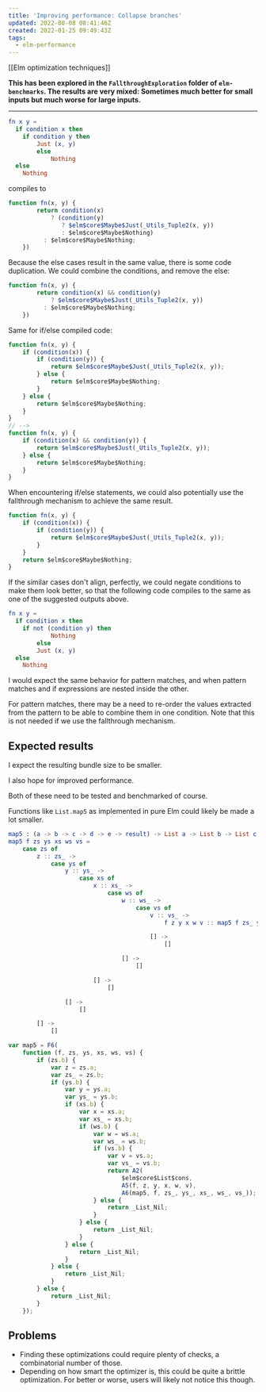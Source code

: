```yaml
---
title: 'Improving performance: Collapse branches'
updated: 2022-08-08 08:41:46Z
created: 2022-01-25 09:49:43Z
tags:
  - elm-performance
---
```

[[Elm optimization techniques]]

**This has been explored in the `FallthroughExploration` folder of `elm-benchmarks`. The results are very mixed: Sometimes much better for small inputs but much worse for large inputs.**

---

```elm
fn x y =
  if condition x then
    if condition y then
	    Just (x, y)
		else
			Nothing
  else
    Nothing
```

compiles to
```js
function fn(x, y) {
		return condition(x)
			? (condition(y)
			   ? $elm$core$Maybe$Just(_Utils_Tuple2(x, y))
			   : $elm$core$Maybe$Nothing)
		  : $elm$core$Maybe$Nothing;
	})
```

Because the else cases result in the same value, there is some code duplication. We could combine the conditions, and remove the else:
```js
function fn(x, y) {
		return condition(x) && condition(y)
			? $elm$core$Maybe$Just(_Utils_Tuple2(x, y))
		  : $elm$core$Maybe$Nothing;
	})
```

Same for if/else compiled code:
```js
function fn(x, y) {
	if (condition(x)) {
		if (condition(y)) {
			return $elm$core$Maybe$Just(_Utils_Tuple2(x, y));
		} else {
			return $elm$core$Maybe$Nothing;
		}
	} else {
		return $elm$core$Maybe$Nothing;
	}
}
// -->
function fn(x, y) {
	if (condition(x) && condition(y)) {
		return $elm$core$Maybe$Just(_Utils_Tuple2(x, y));
	} else {
		return $elm$core$Maybe$Nothing;
	}
}
```

When encountering if/else statements, we could also potentially use the fallthrough mechanism to achieve the same result.
```js
function fn(x, y) {
	if (condition(x)) {
		if (condition(y)) {
			return $elm$core$Maybe$Just(_Utils_Tuple2(x, y));
		}
	}
	return $elm$core$Maybe$Nothing;
}
```


If the similar cases don't align, perfectly, we could negate conditions to make them look better, so that the following code compiles to the same as one of the suggested outputs above.

```elm
fn x y =
  if condition x then
    if not (condition y) then
			Nothing
		else
	    Just (x, y)
  else
    Nothing
```


I would expect the same behavior for pattern matches, and when pattern matches and if expressions are nested inside the other.

For pattern matches, there may be a need to re-order the values extracted from the pattern to be able to combine them in one condition. Note that this is not needed if we use the fallthrough mechanism.

## Expected results

I expect the resulting bundle size to be smaller.

I also hope for improved performance.

Both of these need to be tested and benchmarked of course.

Functions like `List.map5` as implemented in pure Elm could likely be made a lot smaller.

```elm
map5 : (a -> b -> c -> d -> e -> result) -> List a -> List b -> List c -> List d -> List e -> List result
map5 f zs ys xs ws vs =
    case zs of
        z :: zs_ ->
            case ys of
                y :: ys_ ->
                    case xs of
                        x :: xs_ ->
                            case ws of
                                w :: ws_ ->
                                    case vs of
                                        v :: vs_ ->
                                            f z y x w v :: map5 f zs_ ys_ xs_ ws_ vs_

                                        [] ->
                                            []

                                [] ->
                                    []

                        [] ->
                            []

                [] ->
                    []

        [] ->
            []
```

```js
var map5 = F6(
	function (f, zs, ys, xs, ws, vs) {
		if (zs.b) {
			var z = zs.a;
			var zs_ = zs.b;
			if (ys.b) {
				var y = ys.a;
				var ys_ = ys.b;
				if (xs.b) {
					var x = xs.a;
					var xs_ = xs.b;
					if (ws.b) {
						var w = ws.a;
						var ws_ = ws.b;
						if (vs.b) {
							var v = vs.a;
							var vs_ = vs.b;
							return A2(
								$elm$core$List$cons,
								A5(f, z, y, x, w, v),
								A6(map5, f, zs_, ys_, xs_, ws_, vs_));
						} else {
							return _List_Nil;
						}
					} else {
						return _List_Nil;
					}
				} else {
					return _List_Nil;
				}
			} else {
				return _List_Nil;
			}
		} else {
			return _List_Nil;
		}
	});
```

## Problems

- Finding these optimizations could require plenty of checks, a combinatorial number of those.
- Depending on how smart the optimizer is, this could be quite a brittle optimization. For better or worse, users will likely not notice this though.